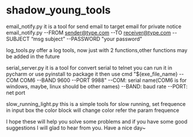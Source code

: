 # shadow_young_tools

email_notify.py
  it is a tool for send email to target email for private notice
  email_notify.py --FROM sender@type.com --TO receiver@type.com --SUBJECT “msg subject” --PASSWORD "your password"


log_tools.py
  offer a log tools, now just with 2 functions,other functions may be added in the future

serial_server.py
  it is a tool for convert serial to telnet
  you can run it in pycharm or use pyinstall to package it
  then use cmd "${exe_file_name} --COM COM6 --BAND 9600 --PORT 9988"
  --COM:     serial name(COM6 is for windows, maybe, linux should be other names)
  --BAND:    baud rate
  --PORT:    net port


slow_running_light.py
  this is a simple tools for slow running, set frequence in input box
  the color block will change color refer the param frequence


I hope these will help you solve some problems and if you have some good suggestions I will glad to hear from you.
Have a nice day~

